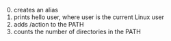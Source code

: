 0. creates an alias
1. prints hello user, where user is the current Linux user
2. adds /action to the PATH
3. counts the number of directories in the PATH
